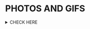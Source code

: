 #  PHOTOS AND GIFS

<Details>
<Summary> CHECK HERE </SUMMARY>

|<IMG src="https://github.com/KAVIYARASAN-1997/photos/blob/main/etc/18a4949fc9c8067172d3b96e302e7097.gif">| <IMG src="https://github.com/KAVIYARASAN-1997/photos/blob/main/etc/Designer.gif">|<IMG src="https://github.com/KAVIYARASAN-1997/photos/blob/main/etc/keyboard-gif-9.gif">|
|:----------------------------------------:|:---------------------------------------:|:--------------------------------------------:|
|<Vid src="https://github.com/KAVIYARASAN-1997/photos-videos-gif/blob/main/etc/Video/video_20221221_214931_edit.mp4">|<IMG src="https://github.com/KAVIYARASAN-1997/photos/blob/main/etc/d8f244271a7c56bc9fcb22f80505708c_w200.gif">|<IMG src="https://github.com/KAVIYARASAN-1997/photos/blob/main/etc/dynamic-website-designing.gif">|
| | |
| | |
| | |
</Details>
